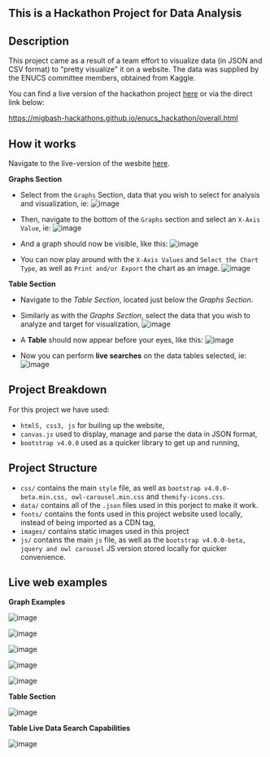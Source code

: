 This is a Hackathon Project for Data Analysis
---

Description
---

This project came as a result of a team effort to visualize data (in JSON and CSV format) to "pretty visualize" it on a website. The data was supplied by the ENUCS committee members, obtained from Kaggle.

You can find a live version of the hackathon project [here](https://migbash-hackathons.github.io/enucs_hackathon/overall.html) or via the direct link below:

https://migbash-hackathons.github.io/enucs_hackathon/overall.html

How it works
---

Navigate to the live-version of the wesbite [here](https://migbash-hackathons.github.io/enucs_hackathon/overall.html).

**Graphs Section**

- Select from the ```Graphs``` Section, data that you wish to select for analysis and visualization, ie: 
![image](https://user-images.githubusercontent.com/20924663/90696529-b5138980-e27c-11ea-9d05-cc4ecf3f84fa.png)

- Then, navigate to the bottom of the ```Graphs``` section and select an ```X-Axis Value```, ie:
![image](https://user-images.githubusercontent.com/20924663/90696739-1dfb0180-e27d-11ea-82d6-b7066ac90d95.png)

- And a graph should now be visible, like this:
![image](https://user-images.githubusercontent.com/20924663/90696960-a24d8480-e27d-11ea-952f-ab52af18da56.png)

- You can now play around with the ```X-Axis Values``` and ```Select the Chart Type```, as well as ```Print and/or Export``` the chart as an image.
![image](https://user-images.githubusercontent.com/20924663/90697160-11c37400-e27e-11ea-8c09-b017f47b3424.png)

**Table Section**

- Navigate to the *Table Section*, located just below the *Graphs Section*.

- Similarly as with the *Graphs Section*, select the data that you wish to analyze and target for visualization, ![image](https://user-images.githubusercontent.com/20924663/90697416-a4fca980-e27e-11ea-8246-2e2df2532651.png)

- A **Table** should now appear before your eyes, like this:
![image](https://user-images.githubusercontent.com/20924663/90697500-da08fc00-e27e-11ea-8f14-1d18259e2a38.png)

- Now you can perform **live searches** on the data tables selected, ie:
![image](https://user-images.githubusercontent.com/20924663/90697482-cd84a380-e27e-11ea-8b0e-7ab43c0a28b4.png)


Project Breakdown
---

For this project we have used:

- ```html5, css3, js``` for builing up the website,
- ```canvas.js``` used to display, manage and parse the data in JSON format,
- ```bootstrap v4.0.0``` used as a quicker library to get up and running,

Project Structure
---

- ```css/``` contains the main ```style``` file, as well as ```bootstrap v4.0.0-beta.min.css, owl-carousel.min.css``` and ```themify-icons.css```.
- ```data/``` contains all of the ```.json``` files used in this porject to make it work.
- ```fonts/``` contains the fonts used in this project website used locally, instead of being imported as a CDN tag,
- ```images/``` contains static images used in this project
- ```js/``` contains the main ```js``` file, as well as the ```bootstrap v4.0.0-beta, jquery and owl carousel``` JS version stored locally for quicker convenience.

Live web examples
---

**Graph Examples**

![image](https://user-images.githubusercontent.com/20924663/90691636-ed629a00-e273-11ea-8b28-9b1d51889556.png)

![image](https://user-images.githubusercontent.com/20924663/90691869-63ff9780-e274-11ea-8002-be351ebcf84b.png)

![image](https://user-images.githubusercontent.com/20924663/90698833-0b36fb80-e282-11ea-813c-98bd1adc207a.png)

![image](https://user-images.githubusercontent.com/20924663/90698876-286bca00-e282-11ea-986a-fb270f7f6463.png)

![image](https://user-images.githubusercontent.com/20924663/90698917-40434e00-e282-11ea-8da9-da572e6e2d29.png)

**Table Section**

![image](https://user-images.githubusercontent.com/20924663/90691815-46323280-e274-11ea-9146-ec03a5b66015.png)


**Table Live Data Search Capabilities**

![image](https://user-images.githubusercontent.com/20924663/90692509-8a720280-e275-11ea-842a-0070541bbd10.png)

